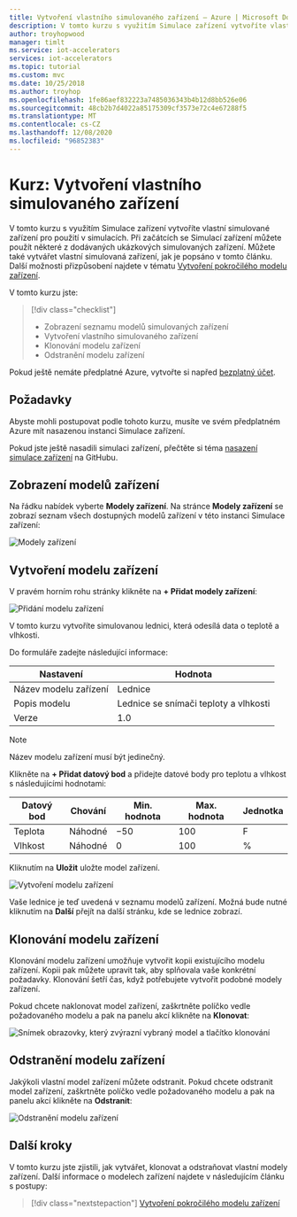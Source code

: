 ```yaml
---
title: Vytvoření vlastního simulovaného zařízení – Azure | Microsoft Docs
description: V tomto kurzu s využitím Simulace zařízení vytvoříte vlastní simulované zařízení pro použití v simulacích.
author: troyhopwood
manager: timlt
ms.service: iot-accelerators
services: iot-accelerators
ms.topic: tutorial
ms.custom: mvc
ms.date: 10/25/2018
ms.author: troyhop
ms.openlocfilehash: 1fe86aef832223a7485036343b4b12d8bb526e06
ms.sourcegitcommit: 48cb2b7d4022a85175309cf3573e72c4e67288f5
ms.translationtype: MT
ms.contentlocale: cs-CZ
ms.lasthandoff: 12/08/2020
ms.locfileid: "96852383"
---
```

# <a name="tutorial-create-a-custom-simulated-device"></a>Kurz: Vytvoření vlastního simulovaného zařízení

V tomto kurzu s využitím Simulace zařízení vytvoříte vlastní simulované zařízení pro použití v simulacích. Při začátcích se Simulací zařízení můžete použít některé z dodávaných ukázkových simulovaných zařízení. Můžete také vytvářet vlastní simulovaná zařízení, jak je popsáno v tomto článku. Další možnosti přizpůsobení najdete v tématu [Vytvoření pokročilého modelu zařízení](iot-accelerators-device-simulation-advanced-device.md).

V tomto kurzu jste:

>[!div class="checklist"]
> * Zobrazení seznamu modelů simulovaných zařízení
> * Vytvoření vlastního simulovaného zařízení
> * Klonování modelu zařízení
> * Odstranění modelu zařízení

Pokud ještě nemáte předplatné Azure, vytvořte si napřed [bezplatný účet](https://azure.microsoft.com/free/?WT.mc_id=A261C142F).

## <a name="prerequisites"></a>Požadavky

Abyste mohli postupovat podle tohoto kurzu, musíte ve svém předplatném Azure mít nasazenou instanci Simulace zařízení.

Pokud jste ještě nasadili simulaci zařízení, přečtěte si téma [nasazení simulace zařízení](https://github.com/Azure/device-simulation-dotnet/blob/master/README.md) na GitHubu.

## <a name="view-your-device-models"></a>Zobrazení modelů zařízení

Na řádku nabídek vyberte **Modely zařízení**. Na stránce **Modely zařízení** se zobrazí seznam všech dostupných modelů zařízení v této instanci Simulace zařízení:

![Modely zařízení](media/iot-accelerators-device-simulation-create-custom-device/devicemodelnav.png)

## <a name="create-a-device-model"></a>Vytvoření modelu zařízení

V pravém horním rohu stránky klikněte na **+ Přidat modely zařízení**:

![Přidání modelu zařízení](media/iot-accelerators-device-simulation-create-custom-device/devicemodels.png)

V tomto kurzu vytvoříte simulovanou lednici, která odesílá data o teplotě a vlhkosti.

Do formuláře zadejte následující informace:

| Nastavení             | Hodnota                                                |
| ------------------- | ---------------------------------------------------- |
| Název modelu zařízení   | Lednice                                         |
| Popis modelu   | Lednice se snímači teploty a vlhkosti |
| Verze             | 1.0                                                  |

> [!NOTE]
> Název modelu zařízení musí být jedinečný.

Klikněte na **+ Přidat datový bod** a přidejte datové body pro teplotu a vlhkost s následujícími hodnotami:

| Datový bod          | Chování        | Min. hodnota | Max. hodnota | Jednotka |
| ------------------- | --------------- | --------- | --------- | ---- |
| Teplota         | Náhodné          | −50       | 100       | F    |
| Vlhkost            | Náhodné          | 0         | 100       | %    |

Kliknutím na **Uložit** uložte model zařízení.

![Vytvoření modelu zařízení](media/iot-accelerators-device-simulation-create-custom-device/adddevicemodel.png)

Vaše lednice je teď uvedená v seznamu modelů zařízení. Možná bude nutné kliknutím na **Další** přejít na další stránku, kde se lednice zobrazí.

## <a name="clone-a-device-model"></a>Klonování modelu zařízení

Klonování modelu zařízení umožňuje vytvořit kopii existujícího modelu zařízení. Kopii pak můžete upravit tak, aby splňovala vaše konkrétní požadavky. Klonování šetří čas, když potřebujete vytvořit podobné modely zařízení.

Pokud chcete naklonovat model zařízení, zaškrtněte políčko vedle požadovaného modelu a pak na panelu akcí klikněte na **Klonovat**:

![Snímek obrazovky, který zvýrazní vybraný model a tlačítko klonování](media/iot-accelerators-device-simulation-create-custom-device/clonedevice.png)

## <a name="delete-a-device-model"></a>Odstranění modelu zařízení

Jakýkoli vlastní model zařízení můžete odstranit. Pokud chcete odstranit model zařízení, zaškrtněte políčko vedle požadovaného modelu a pak na panelu akcí klikněte na **Odstranit**:

![Odstranění modelu zařízení](media/iot-accelerators-device-simulation-create-custom-device/deletedevice.png)

## <a name="next-steps"></a>Další kroky

V tomto kurzu jste zjistili, jak vytvářet, klonovat a odstraňovat vlastní modely zařízení. Další informace o modelech zařízení najdete v následujícím článku s postupy:

> [!div class="nextstepaction"]
> [Vytvoření pokročilého modelu zařízení](iot-accelerators-device-simulation-advanced-device.md)